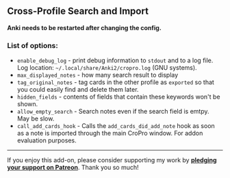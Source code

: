 ## Cross-Profile Search and Import

**Anki needs to be restarted after changing the config.**

### List of options:

* `enable_debug_log` - print debug information to `stdout` and to a log file.
Log location: `~/.local/share/Anki2/cropro.log` (GNU systems).
* `max_displayed_notes` - how many search result to display
* `tag_original_notes` - tag cards in the other profile as `exported`
so that you could easily find and delete them later.
* `hidden_fields` - contents of fields that contain these keywords won't be shown.
* `allow_empty_search` - Search notes even if the search field is emtpy. May be slow.
* `call_add_cards_hook` - Calls the `add_cards_did_add_note` hook as soon as a note
  is imported through the main CroPro window.
  For addon evaluation purposes.

---

If you enjoy this add-on, please consider supporting my work by
**[pledging your support on Patreon](https://www.patreon.com/tatsumoto_ren)**.
Thank you so much!
